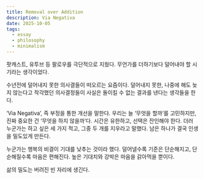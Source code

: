 ```yaml
---
title: Removal over Addition
description: Via Negativa
date: 2025-10-05
tags:
  - essay
  - philosophy
  - minimalism
---
```

팟캐스트, 유투브 등 팔로우를 극단적으로 지웠다. 무언가를 더하기보다 덜어내야 할 시기라는 생각이었다.

수년전에 덜어내지 못한 의사결들이 떠오르는 요즘이다. 덜어내지 못한, 나중에 해도 늦지 않는다고 착각했던 의사결정들이 사실은 돌이킬 수 없는 결과를 낸다는 생각들을 한다.

‘Via Negativa’, 즉 부정을 통한 개선을 말한다. 우리는 늘 ‘무엇을 할까’를 고민하지만, 진짜 중요한 건 ‘무엇을 하지 않을까’다.   시간은 유한하고, 선택은 잔인해야 한다.  더러 누군가는 하고 싶은 세 가지 적고, 그중 두 개를 지우라고 말했다. 남은 하나가 결국 인생을 밀도있게 만든다.

누군가는 행복의 비결이 기대를 낮추는 것이라 했다. 덜어낼수록 기준은 단순해지고, 단순해질수록 마음은 편해진다.  높은 기대치와 강박은 마음을 갉아먹을 뿐이다.

삶의 밀도는 버려진 빈 자리에 생긴다.
